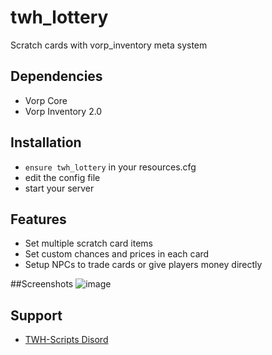 # twh_lottery

Scratch cards with vorp_inventory meta system

## Dependencies
- Vorp Core
- Vorp Inventory 2.0


## Installation
- `ensure twh_lottery` in your resources.cfg
- edit the config file
- start your server 

## Features
- Set multiple scratch card items
- Set custom chances and prices in each card
- Setup NPCs to trade cards or give players money directly

##Screenshots
![image](https://user-images.githubusercontent.com/102512250/184645697-3d4781b3-0b9f-4ce2-8657-771bd46fa12f.png)


## Support 
- [TWH-Scripts Disord](https://discord.gg/8KwVa7NYKW)
